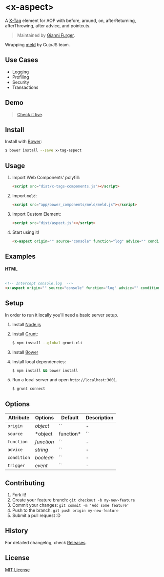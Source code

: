 # &lt;x-aspect&gt;

A [X-Tag](http://www.x-tags.org) element for AOP with before, around, on, afterReturning, afterThrowing, after advice, and pointcuts.

> Maintained by [Gianni Furger](https://github.com/alternatex).

Wrapping [meld](https://github.com/cujojs/meld) by CujoJS team.

## Use Cases

- Logging
- Profiling
- Security
- Transactions

## Demo

> [Check it live](http://alternatex.github.io/x-aspect).

## Install

Install with [Bower](http://bower.io):

```sh
$ bower install --save x-tag-aspect
```

## Usage

1.  Import Web Components' polyfill:

    ```html
    <script src="dist/x-tags-components.js"></script>
    ```

2.  Import `meld`:

    ```html
    <script src="app/bower_components/meld/meld.js"></script>
    ```

3.  Import Custom Element:

    ```html
    <script src="dist/aspect.js"></script>
    ```

4.  Start using it!

    ```html
    <x-aspect origin="" source="console" function="log" advice="" condition="" trigger=""/>
    ```

## Examples

#### HTML

```html

<!-- Intercept console.log  -->
<x-aspect origin="" source="console" function="log" advice="" condition="" trigger=""/>

```

## Setup

In order to run it locally you'll need a basic server setup.

1. Install [Node.js](http://nodejs.org/download/)
2. Install [Grunt](http://gruntjs.com/):

    ```sh
    $ npm install --global grunt-cli
    ```
3. Install [Bower](http://bower.io/)
4. Install local dependencies:

    ```sh
    $ npm install && bower install
    ```

5. Run a local server and open `http://localhost:3001`.

    ```sh
    $ grunt connect
    ```

## Options

Attribute  | Options                   | Default              | Description
---        | ---                       | ---                  | ---
`origin`   | *object*                  | ``                   | -
`source`   | *object|function*         | ``                   | -
`function` | *function*                | ``                   | -
`advice`   | *string*                  | ``                   | -
`condition`| *boolean*                 | ``                   | -
`trigger`  | *event*                   | ``                   | -

## Contributing

1. Fork it!
2. Create your feature branch: `git checkout -b my-new-feature`
3. Commit your changes: `git commit -m 'Add some feature'`
4. Push to the branch: `git push origin my-new-feature`
5. Submit a pull request :D

## History

For detailed changelog, check [Releases](https://github.com/webcomponents/element-boilerplate/releases).

## License

[MIT License](http://opensource.org/licenses/MIT)

